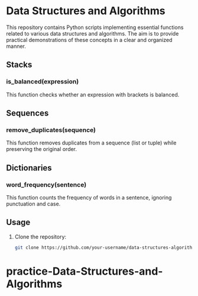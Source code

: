 # Data Structures and Algorithms

This repository contains Python scripts implementing essential functions related to various data structures and algorithms. The aim is to provide practical demonstrations of these concepts in a clear and organized manner.

## Stacks

### is_balanced(expression)

This function checks whether an expression with brackets is balanced.

## Sequences

### remove_duplicates(sequence)

This function removes duplicates from a sequence (list or tuple) while preserving the original order.

## Dictionaries

### word_frequency(sentence)

This function counts the frequency of words in a sentence, ignoring punctuation and case.

## Usage

1. Clone the repository:
   ```sh
   git clone https://github.com/your-username/data-structures-algorithms.git

# practice-Data-Structures-and-Algorithms

